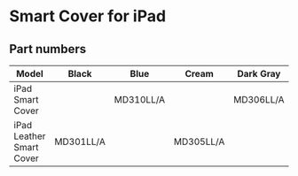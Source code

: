 # Smart Cover for iPad

## Part numbers

| Model | Black | Blue | Cream | Dark Gray | Green | Light Gray | Navy | Pink | Red | Tan |
|-------|-----|-----|-----|-----|-----|-----|-----|-----|-----|-----|
| iPad Smart Cover |  | MD310LL/A |  | MD306LL/A | MD309LL/A | MD307LL/A |  | MD308LL/A |  |  |
| iPad Leather Smart Cover | MD301LL/A |  | MD305LL/A |  |  |  | MD303LL/A |  | MD304LL/A | MD302LL/A |
